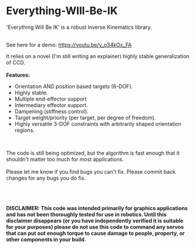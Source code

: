 # Everything-WIll-Be-IK
'Everything Will Be IK' is a robust Inverse Kinematics library. 
</br></br>

See here for a demo: https://youtu.be/y_o34kOx_FA

It relies on a novel (I'm still writing an explainer) highly stable generalization of CCD. 
</br></br>
<b>Features:</b>
<ul>
<li>Orientation AND position based targets (6-DOF).</li>
<li>Highly stable.</li>
<li>Multiple end-effector support</li>
<li>Intermediary effector support.</li>
<li>Dampening (stiffness control).</li>
<li>Target weight/priority (per target, per degree of freedom).</li>
<li>Highly versatile 3-DOF constraints with arbitrarily shaped orientation regions.</li>
</ul>
</br>

The code is still being optimized, but the algorithm is fast enough that it shouldn't matter too much for most applications. 
</br>
</br>
Please let me know if you find bugs you can't fix. Please commit back changes for any bugs you do fix. 
</br>
</br>
<br></br>

<b>DISCLAIMER: This code was intended primarily for graphics applications and has not been thoroughly tested for use in robotics. Until this disclaimer disappears (or you have independently verified it is suitable for your purposes) please do not use this code to command any servos that can put out enough torque to cause damage to people, property, or other components in your build.</b>







